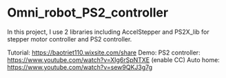 # Omni_robot_PS2_controller

In this project, I use 2 libraries including AccelStepper and PS2X_lib for stepper motor controller and PS2 controller.

Tutorial: https://baotriet110.wixsite.com/share
Demo: 
PS2 controller: https://www.youtube.com/watch?v=XIg6rSpNTXE (enable CC)
Auto home: https://www.youtube.com/watch?v=sew9QKJ3g7g
